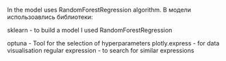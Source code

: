 In the model uses RandomForestRegression algorithm.
В модели использоавлись библиотеки:

sklearn  - to build a model
I used RandomForestRegression

optuna - Tool for the selection of hyperparameters
plotly.express - for data visualisation
regular expression - to search for similar expressions